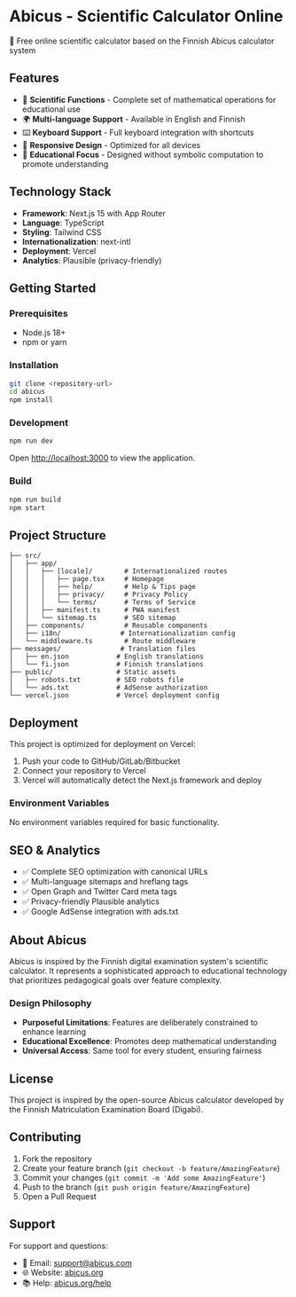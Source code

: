 # Abicus - Scientific Calculator Online

🧮 Free online scientific calculator based on the Finnish Abicus calculator system

## Features

- 🔢 **Scientific Functions** - Complete set of mathematical operations for educational use
- 🌍 **Multi-language Support** - Available in English and Finnish
- ⌨️ **Keyboard Support** - Full keyboard integration with shortcuts
- 📱 **Responsive Design** - Optimized for all devices
- 🎯 **Educational Focus** - Designed without symbolic computation to promote understanding

## Technology Stack

- **Framework**: Next.js 15 with App Router
- **Language**: TypeScript
- **Styling**: Tailwind CSS
- **Internationalization**: next-intl
- **Deployment**: Vercel
- **Analytics**: Plausible (privacy-friendly)

## Getting Started

### Prerequisites
- Node.js 18+ 
- npm or yarn

### Installation
```bash
git clone <repository-url>
cd abicus
npm install
```

### Development
```bash
npm run dev
```

Open [http://localhost:3000](http://localhost:3000) to view the application.

### Build
```bash
npm run build
npm start
```

## Project Structure

```
├── src/
│   ├── app/
│   │   ├── [locale]/        # Internationalized routes
│   │   │   ├── page.tsx     # Homepage
│   │   │   ├── help/        # Help & Tips page
│   │   │   ├── privacy/     # Privacy Policy
│   │   │   └── terms/       # Terms of Service
│   │   ├── manifest.ts      # PWA manifest
│   │   └── sitemap.ts       # SEO sitemap
│   ├── components/          # Reusable components
│   ├── i18n/               # Internationalization config
│   └── middleware.ts        # Route middleware
├── messages/               # Translation files
│   ├── en.json            # English translations
│   └── fi.json            # Finnish translations  
├── public/                # Static assets
│   ├── robots.txt         # SEO robots file
│   └── ads.txt            # AdSense authorization
└── vercel.json            # Vercel deployment config
```

## Deployment

This project is optimized for deployment on Vercel:

1. Push your code to GitHub/GitLab/Bitbucket
2. Connect your repository to Vercel
3. Vercel will automatically detect the Next.js framework and deploy

### Environment Variables
No environment variables required for basic functionality.

## SEO & Analytics

- ✅ Complete SEO optimization with canonical URLs
- ✅ Multi-language sitemaps and hreflang tags  
- ✅ Open Graph and Twitter Card meta tags
- ✅ Privacy-friendly Plausible analytics
- ✅ Google AdSense integration with ads.txt

## About Abicus

Abicus is inspired by the Finnish digital examination system's scientific calculator. It represents a sophisticated approach to educational technology that prioritizes pedagogical goals over feature complexity.

### Design Philosophy
- **Purposeful Limitations**: Features are deliberately constrained to enhance learning
- **Educational Excellence**: Promotes deep mathematical understanding
- **Universal Access**: Same tool for every student, ensuring fairness

## License

This project is inspired by the open-source Abicus calculator developed by the Finnish Matriculation Examination Board (Digabi).

## Contributing

1. Fork the repository
2. Create your feature branch (`git checkout -b feature/AmazingFeature`)
3. Commit your changes (`git commit -m 'Add some AmazingFeature'`)
4. Push to the branch (`git push origin feature/AmazingFeature`)
5. Open a Pull Request

## Support

For support and questions:
- 📧 Email: support@abicus.com  
- 🌐 Website: [abicus.org](https://abicus.org)
- 📚 Help: [abicus.org/help](https://abicus.org/help)
